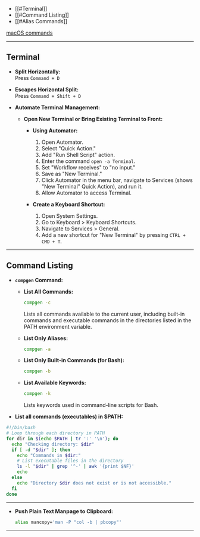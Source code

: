 
- [[#Terminal]]
- [[#Command Listing]]
- [[#Alias Commands]]

[macOS commands](https://tldr.inbrowser.app/pages/osx)

---

## Terminal

- **Split Horizontally:**  
  Press `Command + D`

- **Escapes Horizontal Split:**  
  Press `Command + Shift + D`

- **Automate Terminal Management:**

  - **Open New Terminal or Bring Existing Terminal to Front:**
    - **Using Automator:**
      1. Open Automator.
      2. Select "Quick Action."
      3. Add "Run Shell Script" action.
      4. Enter the command `open -a Terminal`.
      5. Set "Workflow receives" to "no input."
      6. Save as "New Terminal."
      7. Click Automator in the menu bar, navigate to Services (shows "New Terminal" Quick Action), and run it.
      8. Allow Automator to access Terminal.

    - **Create a Keyboard Shortcut:**
      1. Open System Settings.
      2. Go to Keyboard > Keyboard Shortcuts.
      3. Navigate to Services > General.
      4. Add a new shortcut for "New Terminal" by pressing `CTRL + CMD + T`.

---

## Command Listing

- **`compgen` Command:**
  - **List All Commands:**
    ```bash
    compgen -c
    ```
    Lists all commands available to the current user, including built-in commands and executable commands in the directories listed in the PATH environment variable.

  - **List Only Aliases:**
    ```bash
    compgen -a
    ```

  - **List Only Built-in Commands (for Bash):**
    ```bash
    compgen -b
    ```

  - **List Available Keywords:**
    ```bash
    compgen -k
    ```
    Lists keywords used in command-line scripts for Bash.

* **List all commands (executables) in $PATH:**
```bash
#!/bin/bash
# Loop through each directory in PATH
for dir in $(echo $PATH | tr ':' '\n'); do
  echo "Checking directory: $dir"
  if [ -d "$dir" ]; then
    echo "Commands in $dir:"
    # List executable files in the directory
    ls -l "$dir" | grep '^-' | awk '{print $NF}'
    echo
  else
    echo "Directory $dir does not exist or is not accessible."
  fi
done
```

---

- **Push Plain Text Manpage to Clipboard:**
  ```bash
  alias mancopy='man -P "col -b | pbcopy"'
  ```

---
